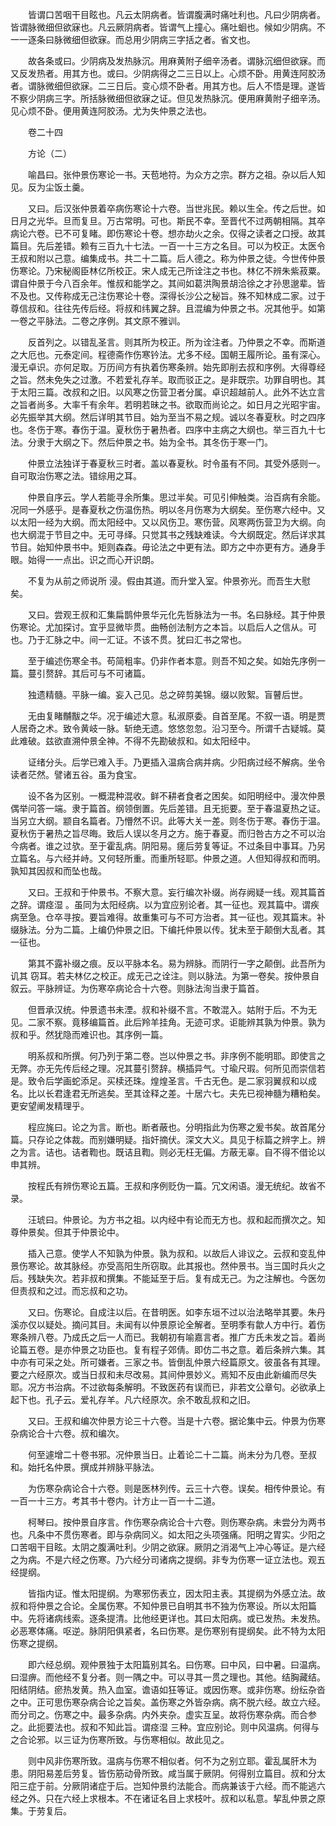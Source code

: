 <!-- { "loadSidebar": true } -->
　　皆谓口苦咽干目眩也。凡云太阴病者。皆谓腹满时痛吐利也。凡曰少阴病者。皆谓脉微细但欲寐也。凡云厥阴病者。皆谓气上撞心。痛吐蛔也。候如少阴病。不一一逐条曰脉微细但欲寐。而总用少阴病三字括之者。省文也。

　　故各条或曰。少阴病及发热脉沉。用麻黄附子细辛汤者。谓脉沉细但欲寐。而又反发热者。用其方也。或曰。少阴病得之二三日以上。心烦不卧。用黄连阿胶汤者。谓脉微细但欲寐。二三日后。变心烦不卧者。用其方也。后人不悟是理。遂皆不察少阴病三字。所括脉微细但欲寐之证。但见发热脉沉。便用麻黄附子细辛汤。见心烦不卧。便用黄连阿胶汤。尤为失仲景之法也。

　　卷二十四

　　方论（二）

　　喻昌曰。张仲景伤寒论一书。天苞地符。为众方之宗。群方之祖。杂以后人知见。反为尘饭土羹。

　　又曰。后汉张仲景着卒病伤寒论十六卷。当世兆民。赖以生全。传之后世。如日月之光华。旦而复旦。万古常明。可也。斯民不幸。至晋代不过两朝相隔。其卒病论六卷。已不可复睹。即伤寒论十卷。想亦劫火之余。仅得之读者之口授。故其篇目。先后差错。赖有三百九十七法。一百一十三方之名目。可以为校正。太医令王叔和附以己意。编集成书。共二十二篇。后人德之。称为仲景之徒。今世传仲景伤寒论。乃宋秘阁臣林亿所校正。宋人成无己所诠注之书也。林亿不辨朱紫菽粟。谓自仲景于今八百余年。惟叔和能学之。其间如葛洪陶景胡洽徐之才孙思邈辈。皆不及也。又传称成无己注伤寒论十卷。深得长沙公之秘旨。殊不知林成二家。过于尊信叔和。往往先传后经。将叔和纬翼之辞。且混编为仲景之书。况其他乎。如第一卷之平脉法。二卷之序例。其文原不雅训。

　　反首列之。以错乱圣言。则其所为校正。所为诠注者。乃仲景之不幸。而斯道之大厄也。元泰定间。程德斋作伤寒钤法。尤多不经。国朝王履所论。虽有深心。漫无卓识。亦何足取。万历间方有执着伤寒条辨。始先即削去叔和序例。大得尊经之旨。然未免失之过激。不若爱礼存羊。取而驳正之。是非既宗。功罪自明也。其于太阳三篇。改叔和之旧。以风寒之伤营卫者分属。卓识超越前人。此外不达立言之旨者尚多。大率千有余年。若明若昧之书。欲取而尚论之。如日月之光昭宇宙。必先振举其大纲。然后详明其节目。始为至当不易之规。诚以冬春夏秋。时之四序也。冬伤于寒。春伤于温。夏秋伤于暑热者。四序中主病之大纲也。举三百九十七法。分隶于大纲之下。然后仲景之书。始为全书。其冬伤于寒一门。

　　仲景立法独详于春夏秋三时者。盖以春夏秋。时令虽有不同。其受外感则一。自可取治伤寒之法。错综用之耳。

　　仲景自序云。学人若能寻余所集。思过半矣。可见引伸触类。治百病有余能。况同一外感乎。是春夏秋之伤温伤热。明以冬月伤寒为大纲矣。至伤寒六经中。又以太阳一经为大纲。而太阳经中。又以风伤卫。寒伤营。风寒两伤营卫为大纲。向也大纲混于节目之中。无可寻绎。只觉其书之残缺难读。今大纲既定。然后详求其节目。始知仲景书中。矩则森森。毋论法之中更有法。即方之中亦更有方。通身手眼。始得一一点出。识之而心开识朗。

　　不复为从前之师说所 浸。假由其道。而升堂入室。仲景弥光。而吾生大慰矣。

　　又曰。尝观王叔和汇集扁鹊仲景华元化先哲脉法为一书。名曰脉经。其于仲景伤寒论。尤加探讨。宜乎显微毕贯。曲畅创法制方之本旨。以启后人之信从。可也。乃于汇脉之中。间一汇证。不该不贯。犹曰汇书之常也。

　　至于编述伤寒全书。苟简粗率。仍非作者本意。则吾不知之矣。如始先序例一篇。蔓引赘辞。其后可与不可诸篇。

　　独遗精髓。平脉一编。妄入己见。总之碎剪美锦。缀以败絮。盲瞽后世。

　　无由复睹黼黻之华。况于编述大意。私淑原委。自首至尾。不叙一语。明是贾人居奇之术。致令黄岐一脉。斩绝无遗。悠悠忽忽。沿习至今。所谓千古疑城。莫此难破。兹欲直溯仲景全神。不得不先勘破叔和。如太阳经中。

　　证绪分头。后学已难入手。乃更插入温病合病并病。少阳病过经不解病。坐令读者茫然。譬诸五谷。虽为食宝。

　　设不各为区别。一概混种混收。鲜不耕者食者之困矣。如阳明经中。漫次仲景偶举问答一端。隶于篇首。纲领倒置。先后差错。且无扼要。至于春温夏热之证。当另立大纲。颛自名篇者。乃懵然不识。此等大关一差。则冬伤于寒。春伤于温。夏秋伤于暑热之旨尽晦。致后人误以冬月之方。施于春夏。而归咎古方之不可以治今病者。谁之过欤。至于霍乱病。阴阳易。瘥后劳复等证。不过条目中事耳。乃另立篇名。与六经并峙。又何轻所重。而重所轻耶。仲景之道。人但知得叔和而明。孰知其因叔和而坠也哉。

　　又曰。王叔和于仲景书。不察大意。妄行编次补缀。尚存阙疑一线。观其篇首之辞。谓痉湿 。虽同为太阳经病。以为宜应别论者。其一征也。观其篇中。谓疾病至急。仓卒寻按。要旨难得。故重集可与不可方治者。其一征也。观其篇末。补缀脉法。分为二篇。上编仍仲景之旧。下编托仲景以传。犹未至于颠倒大乱者。其一征也。

　　第其不露补缀之痕。反以平脉本名。易为辨脉。而阴行一字之颠倒。此吾所为讥其 窃耳。若夫林亿之校正。成无己之诠注。则以脉法。为第一卷矣。按仲景自叙云。平脉辨证。为伤寒卒病论合十六卷。则脉法洵当隶于篇首。

　　但晋承汉统。仲景遗书未湮。叔和补缀不言。不敢混入。姑附于后。不为无见。二家不察。竟移编篇首。此后羚羊挂角。无迹可求。讵能辨其孰为仲景。孰为叔和乎。然犹隐而难识也。其序例一篇。

　　明系叔和所撰。何乃列于第二卷。岂以仲景之书。非序例不能明耶。即使言之无弊。亦无先传后经之理。况其蔓引赘辞。横插异气。寸瑜尺瑕。何所见而崇信若是。致令后学画蛇添足。买椟还珠。煌煌圣言。千古无色。是二家羽翼叔和以成名。比以长君逢君无所逃矣。至其诠释之差。十居六七。夫先已视神髓为糟粕矣。更安望阐发精理乎。

　　程应旄曰。论之为言。断也。断者蔽也。分明指此为伤寒之爰书矣。故首尾分篇。只存论之体裁。而别嫌明疑。指奸摘伏。深文大义。具见于标篇之辨字上。辨之为言。诘也。诘者鞫也。既诘且鞫。则必无枉无偏。方蔽无辜。自不得不借论以申其辨。

　　按程氏有辨伤寒论五篇。王叔和序例贬伪一篇。冗文闲语。漫无统纪。故省不录。

　　汪琥曰。仲景论。为方书之祖。以内经中有论而无方也。叔和起而撰次之。知尊仲景矣。但其于仲景论中。

　　插入己意。使学人不知孰为仲景。孰为叔和。以故后人诽议之。云叔和变乱仲景伤寒论。故其脉经。亦受高阳生所窃取。此其报也。然仲景书。当三国时兵火之后。残缺失次。若非叔和撰集。不能延至于后。复有成无己。为之注解也。今医勿但责叔和之过。而忘叔和之功。

　　又曰。伤寒论。自成注以后。在昔明医。如李东垣不过以治法略举其要。朱丹溪亦仅以疑处。摘问其目。未闻有以仲景原论全解者。至明季有歙人方中行。着伤寒条辨八卷。乃成氏之后一人而已。我朝初有喻嘉言者。推广方氏未发之旨。着尚论篇五卷。是亦仲景之功臣也。复有程子郊倩。即仿二书之意。着后条辨六集。其中亦有可采之处。所可嫌者。三家之书。皆倒乱仲景六经篇原文。彼虽各有其理。要之六经原次。或当日叔和未尽改易。其间仲景妙义。焉知不反由此新编而尽失耶。况方书治病。不过欲每条解明。不致医药有误而已，非若文公章句。必欲承上起下也。孔子云。爱礼存羊。凡六经原次。余不敢乱叔和之旧。

　　又曰。王叔和编次仲景方论三十六卷。当是十六卷。据论集中云。仲景为伤寒杂病论合十六卷。叔和编次。

　　何至遽增二十卷书邪。况仲景当日。止着论二十二篇。尚未分为几卷。至叔和。始托名仲景。撰成并辨脉平脉法。

　　为伤寒杂病论合十六卷。则是医林列传。云三十六卷。误矣。相传仲景论。有一百一十三方。考其书十卷内。计方止一百一十二道。

　　柯琴曰。按仲景自序言。作伤寒杂病论合十六卷。则伤寒杂病。未尝分为两书也。凡条中不贯伤寒者。即与杂病同义。如太阳之头项强痛。阳明之胃实。少阳之口苦咽干目眩。太阴之腹满吐利。少阴之欲寐。厥阴之消渴气上冲心等证。是六经之为病。不是六经之伤寒。乃六经分司诸病之提纲。非专为伤寒一证立法也。观五经提纲。

　　皆指内证。惟太阳提纲。为寒邪伤表立，因太阳主表。其提纲为外感立法。故叔和将仲景之合论。全属伤寒。不知仲景已自明其书不独为伤寒设。所以太阳篇中。先将诸病线索。逐条提清。比他经更详也。其曰太阳病。或已发热。未发热。必恶寒体痛。呕逆。脉阴阳俱紧者，名曰伤寒。是伤寒别有提纲矣。此不特为太阳伤寒之提纲。

　　即六经总纲。观仲景独于太阳篇别其名。曰伤寒。曰中风，曰中暑。曰温病。曰湿痹。而他经不复分者。则一隅之中。可以寻其一贯之理也。其他。结胸藏结。阳结阴结。瘀热发黄。热入血室。谵语如狂等证。或因伤寒。或非伤寒。纷纭杂沓之中。正可思伤寒杂病合论之旨矣。盖伤寒之外皆杂病。病不脱六经。故立六经。而分司之。伤寒之中。最多杂病。内外夹杂。虚实互呈。故将伤寒杂病。而合参之。此扼要法也。叔和不知此旨。谓痉湿 三种。宜应别论。则中风温病。何得与之合论邪。以三证为伤寒所致。与伤寒相似。故此见之。

　　则中风非伤寒所致。温病与伤寒不相似者。何不为之别立耶。霍乱属肝木为患。阴阳易差后劳复。皆伤筋动骨所致。咸当属于厥阴。何得别立篇目。叔和分太阳三症于前。分厥阴诸症于后。岂知仲景约法能合。而病兼该于六经。而不能逃六经之外。只在六经上求根本。不在诸证名目上求枝叶。叔和以私意。挈乱仲景之原集。于劳复后。

